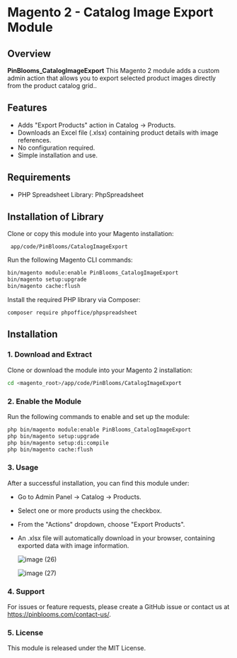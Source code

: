 # Magento 2 - Catalog Image Export Module

## Overview
**PinBlooms_CatalogImageExport** This Magento 2 module adds a custom admin action that allows you to export selected product images directly from the product catalog grid..

## Features
- Adds "Export Products" action in Catalog → Products.
- Downloads an Excel file (.xlsx) containing product details with image references.
- No configuration required.
- Simple installation and use.

## Requirements
- PHP Spreadsheet Library: PhpSpreadsheet

## Installation of Library
Clone or copy this module into your Magento installation:

``` app/code/PinBlooms/CatalogImageExport```

Run the following Magento CLI commands:

```sh
bin/magento module:enable PinBlooms_CatalogImageExport
bin/magento setup:upgrade
bin/magento cache:flush
```

Install the required PHP library via Composer:
```
composer require phpoffice/phpspreadsheet
```

## Installation
### 1. Download and Extract
Clone or download the module into your Magento 2 installation:
```sh
cd <magento_root>/app/code/PinBlooms/CatalogImageExport
```

### 2. Enable the Module
Run the following commands to enable and set up the module:
```sh
php bin/magento module:enable PinBlooms_CatalogImageExport
php bin/magento setup:upgrade
php bin/magento setup:di:compile
php bin/magento cache:flush
```
### 3. Usage
After a successful installation, you can find this module under:
- Go to Admin Panel → Catalog → Products.
- Select one or more products using the checkbox.
- From the "Actions" dropdown, choose "Export Products".
- An .xlsx file will automatically download in your browser, containing exported data with image information.

  ![image (26)](https://github.com/user-attachments/assets/b7743370-f6bb-4b09-8393-fff716c66a85)




  ![image (27)](https://github.com/user-attachments/assets/cba75065-a932-4b52-a67b-de402130f5cb)


### 4. Support
For issues or feature requests, please create a GitHub issue or contact us at https://pinblooms.com/contact-us/.

### 5. License
This module is released under the MIT License.
